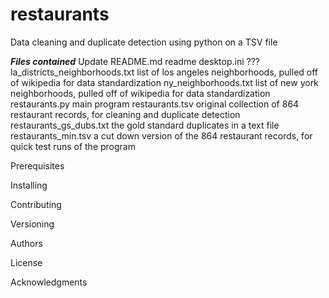 # restaurants
Data cleaning and duplicate detection using python on a TSV file

***Files contained***
Update README.md                readme
desktop.ini                     ???
la_districts_neighborhoods.txt  list of los angeles neighborhoods, pulled off of wikipedia for data standardization
ny_neighborhoods.txt            list of new york neighborhoods, pulled off of wikipedia for data standardization
restaurants.py                  main program
restaurants.tsv                 original collection of 864 restaurant records, for cleaning and duplicate detection
restaurants_gs_dubs.txt         the gold standard duplicates in a text file
restaurants_min.tsv             a cut down version of the 864 restaurant records, for quick test runs of the program

Prerequisites

Installing

Contributing

Versioning

Authors

License

Acknowledgments
